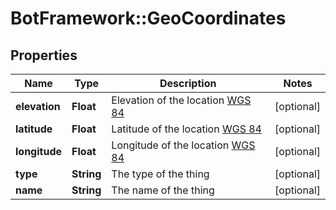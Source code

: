 # BotFramework::GeoCoordinates

## Properties
Name | Type | Description | Notes
------------ | ------------- | ------------- | -------------
**elevation** | **Float** | Elevation of the location [WGS 84](https://en.wikipedia.org/wiki/World_Geodetic_System) | [optional] 
**latitude** | **Float** | Latitude of the location [WGS 84](https://en.wikipedia.org/wiki/World_Geodetic_System) | [optional] 
**longitude** | **Float** | Longitude of the location [WGS 84](https://en.wikipedia.org/wiki/World_Geodetic_System) | [optional] 
**type** | **String** | The type of the thing | [optional] 
**name** | **String** | The name of the thing | [optional] 

